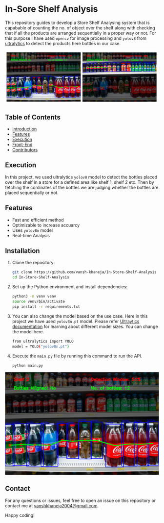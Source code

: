# In-Sore Shelf Analysis 
This repository guides to develop a Store Shelf Analysing system that is capabable of counting the no. of object over the shelf along with checking that if all the products are arranged sequentially in a proper way or not. For this purpose I have used ```opencv``` for image processing and ```yolov8``` from [ultralytics](https://docs.ultralytics.com/modes/predict/) to detect the products here bottles in our case.

![Alt Text - description of the image](https://github.com/vansh-khaneja/In-Store-Shelf-Analysis/blob/main/cobined_output.png?raw=true)

## Table of Contents

- [Introduction](#introduction)
- [Features](#features)
- [Execution](#execution)
- [Front-End](#front-end)
- [Contributors](#contributors)

## Execution

In this project, we used ultralytics ```yolov8``` model to detect the bottles placed over the shelf in a store for a defined area like shelf 1, shelf 2 etc. Then by fetching the cordinates of the bottles we are judging whether the bottles are placed sequentially or not.


## Features

- Fast and efficient method
- Optimizable to increase accuarcy
- Uses `yolov8n` model
- Real-time Analysis

## Installation

1. Clone the repository:

    ```sh
    git clone https://github.com/vansh-khaneja/In-Store-Shelf-Analysis
    cd In-Store-Shelf-Analysis
    ```

2. Set up the Python environment and install dependencies:

    ```sh
    python3 -m venv venv
    source venv/bin/activate
    pip install -r requirements.txt
    ```

3. You can also change the model based on the use case. Here in this project we have used ```yolov8n.pt``` model. Please refer [Ultraytics documentation](https://docs.ultralytics.com/models/yolov8/#supported-tasks-and-modes) for learning about different model sizes. You can change the model here.
   
    ```sh
    from ultralytics import YOLO
    model = YOLO("yolov8n.pt")
    
    ```

4. Execute the ```main.py``` file by running this command to run the API.

    ```sh
    python main.py
    ```
    
![Alt Text - description of the image](https://github.com/vansh-khaneja/In-Store-Shelf-Analysis/blob/main/output1.png?raw=true)


## Contact

For any questions or issues, feel free to open an issue on this repository or contact me at vanshkhaneja2004@gmail.com.

Happy coding!
    
